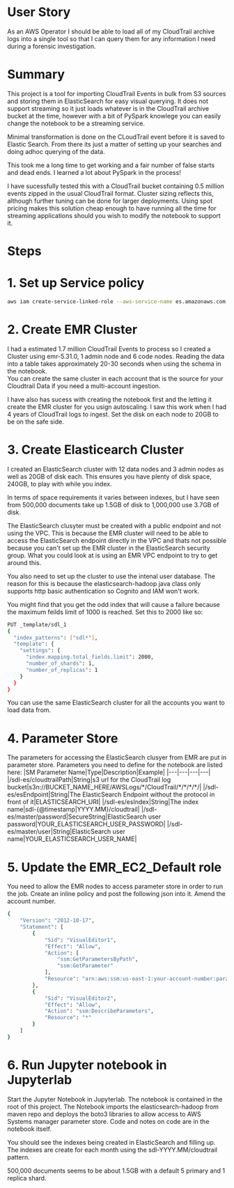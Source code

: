 # User Story
As an AWS Operator I should be able to load all of my CloudTrail archive logs into a single tool so that I can query them for any information I need during a forensic investigation.

# Summary

This project is a tool for importing CloudTrail Events in bulk from S3 sources and storing them in ElasticSearch for easy visual querying.  It does not support streaming so it just loads whatever is in the CloudTrail archive bucket at the time, however with a bit of PySpark knowlege you can easily change the notebook to be a streaming service.

Minimal transformation is done on the CLoudTrail event before it is saved to Elastic Search.  From there its just a matter of setting up your searches and doing adhoc querying of the data.

This took me a long time to get working and a fair number of false starts and dead ends.  I learned a lot about PySpark in the process!

I have sucessfully tested this with a CloudTrail bucket containing 0.5 million events zipped in the usual CloudTrail format.  Cluster sizing reflects this, although further tuning can be done for larger deployments.  Using spot pricing makes this solution cheap enough to have running all the time for streaming applications should you wish to modify the notebook to support it.

# Steps

# 1. Set up Service policy
```bash
aws iam create-service-linked-role --aws-service-name es.amazonaws.com
```
# 2. Create EMR Cluster
I had a estimated 1.7 million CloudTrail Events to process so I created a Cluster using emr-5.31.0, 1 admin node and 6 code nodes.  Reading the data into a table takes approximately 20-30 seconds when using the schema in the notebook.  
You can create the same cluster in each account that is the source for your Cloudtrail Data if you need a multi-account ingestion.

I have also has sucess with creating the notebook first and the letting it create the EMR cluster for you usign autoscaling.  I saw this work when I had 4 years of CloudTrail logs to ingest.  Set the disk on each node to 20GB to be on the safe side.
# 3. Create Elasticearch Cluster
I created an ElasticSearch cluster with 12 data nodes and 3 admin nodes as well as 20GB of disk each.  This ensures you have plenty of disk space, 240GB, to play with while you index.  

In terms of space requirements it varies between indexes, but I have seen from 500,000 documents take up 1.5GB of disk to 1,000,000 use 3.7GB of disk.

The ElasticSearch clusyter must be created with a public endpoint and not using the VPC.  This is because the EMR cluster will need to be able to access the ElasticSearch endpoint directly in the VPC and thats not possible because you can't set up the EMR cluster in the ElasticSearch security group.  What you could look at is using an EMR VPC endpoint to try to get around this.  

You also need to set up the cluster to use the intenal user database.  The reason for this is because the elasticsearch-hadoop java class only supports http basic authentication so Cognito and IAM won't work.

You might find that you get the odd index that will cause a failure because the maximum feilds limit of 1000 is reached.  Set this to 2000 like so:
```bash
PUT _template/sdl_1
{
  "index_patterns": ["sdl*"],
  "template": {
    "settings": {
      "index.mapping.total_fields.limit": 2000,
      "number_of_shards": 1,
      "number_of_replicas": 1
    }
  }
}
```
You can use the same ElasticSearch cluster for all the accounts you want to load data from.
# 4. Parameter Store
The parameters for accessing the ElasticSearch clusyer from EMR are put in parameter store.  Parameters you need to define for the notebook are listed here:
|SM Parameter Name|Type|Description|Example|
|---|---|---|---|
|/sdl-es/cloudtrailPath|String|s3 url for the CloudTrail log bucket|s3n://BUCKET_NAME_HERE/AWSLogs/\*/CloudTrail/\*/\*/\*/\*/|
|/sdl-es/esEndpoint|String|The ElasticSearch Endpoint without the protocol in front of it|ELASTICSEARCH_URI|
|/sdl-es/esIndex|String|The index name|sdl-\{\@timestamp\|YYYY\.MM\}/cloudtrail|
|/sdl-es/master/password|SecureString|ElasticSearch user password|YOUR_ELASTICSEARCH_USER_PASSWORD|
|/sdl-es/master/user|String|ElasticSearch user name|YOUR_ELASTICSEARCH_USER_NAME|
# 5. Update the EMR_EC2_Default role
You need to allow the EMR nodes to access parameter store in order to run the job.  Create an inline policy and post the following json into it.  Amend the account number.
```bash
{
    "Version": "2012-10-17",
    "Statement": [
        {
            "Sid": "VisualEditor1",
            "Effect": "Allow",
            "Action": [
                "ssm:GetParametersByPath",
                "ssm:GetParameter"
            ],
            "Resource": "arn:aws:ssm:us-east-1:your-account-number:parameter/sdl-es*"
        },
        {
            "Sid": "VisualEditor2",
            "Effect": "Allow",
            "Action": "ssm:DescribeParameters",
            "Resource": "*"
        }
    ]
}
```
# 6. Run Jupyter notebook in Jupyterlab
Start the Jupyter Notebook in Jupyterlab.  The notebook is contained in the root of this project.  The Notebook imports the elasticsearch-hadoop from maven repo and deploys the boto3 libraries to allow access to AWS Systems manager parameter store.  Code and notes on code are in the notebook itself.

You should see the indexes being created in ElasticSearch and filling up.  The indexes are create for each month using the sdl-YYYY.MM/cloudtrail pattern.  

500,000 documents seems to be about 1.5GB with a default 5 primary and 1 replica shard.